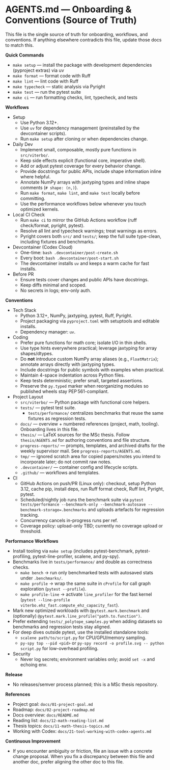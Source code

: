 # AGENTS.md — Onboarding & Conventions (Source of Truth)

This file is the single source of truth for onboarding, workflows, and conventions. If anything elsewhere contradicts this file,
update those docs to match this.

**Quick Commands**
- `make setup` — install the package with development dependencies (pyproject extras) via uv
- `make format` — format code with Ruff
- `make lint` — lint code with Ruff
- `make typecheck` — static analysis via Pyright
- `make test` — run the pytest suite
- `make ci` — run formatting checks, lint, typecheck, and tests

**Workflows**
- Setup
  - Use Python 3.12+.
  - Use `uv` for dependency management (preinstalled by the devcontainer scripts).
  - Run `make setup` after cloning or when dependencies change.
- Daily Dev
  - Implement small, composable, mostly pure functions in `src/viterbo/`.
  - Keep side effects explicit (functional core, imperative shell).
  - Add or adjust pytest coverage for every behavior change.
  - Provide docstrings for public APIs, include shape information inline where helpful.
  - Annotate NumPy arrays with jaxtyping types and inline shape comments (`# shape: (n,)`).
  - Run `make format`, `make lint`, and `make test` locally before committing.
  - Use the performance workflows below whenever you touch optimized kernels.
- Local CI Check
  - Run `make ci` to mirror the GitHub Actions workflow (ruff check/format, pyright, pytest).
  - Resolve all lint and typecheck warnings; treat warnings as errors.
  - Pyright covers both `src/` and `tests/`; keep the full suite type-clean, including fixtures and benchmarks.
- Devcontainer (Codex Cloud)
  - One-time: `bash .devcontainer/post-create.sh`
  - Every boot: `bash .devcontainer/post-start.sh`
  - The devcontainer installs `uv` and keeps a warm cache for fast installs.
- Before PR
  - Ensure tests cover changes and public APIs have docstrings.
  - Keep diffs minimal and scoped.
  - No secrets in logs; env-only auth.

**Conventions**
- Tech Stack
  - Python 3.12+, NumPy, jaxtyping, pytest, Ruff, Pyright.
  - Project packaging via `pyproject.toml` with setuptools and editable installs.
  - Dependency manager: `uv`.
- Coding
  - Prefer pure functions for math core; isolate I/O in thin shells.
  - Use type hints everywhere practical; leverage jaxtyping for array shapes/dtypes.
  - Do **not** introduce custom NumPy array aliases (e.g., ``FloatMatrix``); annotate arrays directly with jaxtyping types.
  - Include docstrings for public symbols with examples when practical.
  - Maintain 4-space indentation across Python files.
  - Keep tests deterministic; prefer small, targeted assertions.
  - Preserve the `py.typed` marker when reorganizing modules so published wheels stay PEP 561-compliant.
- Project Layout
  - `src/viterbo/` — Python package with functional core helpers.
  - `tests/` — pytest test suite.
    - `tests/performance/` centralizes benchmarks that reuse the same fixtures as regression tests.
  - `docs/` — overview + numbered references (project, math, tooling). Onboarding lives in this file.
  - `thesis/` — LaTeX sources for the MSc thesis. Follow `thesis/AGENTS.md` for authoring conventions and file structure.
  - `progress-reports/` — prompts, templates, and archived drafts for the weekly supervisor mail. See `progress-reports/AGENTS.md`.
  - `tmp/` — ignored scratch area for copied papers/notes you intend to incorporate later; do not commit raw notes.
  - `.devcontainer/` — container config and lifecycle scripts.
  - `.github/` — workflows and templates.
- CI
  - GitHub Actions on push/PR (Linux only): checkout, setup Python 3.12, cache pip, install deps, run Ruff format check, Ruff lint, Pyright, pytest.
  - Scheduled/nightly job runs the benchmark suite via `pytest tests/performance --benchmark-only --benchmark-autosave --benchmark-storage=.benchmarks` and uploads artefacts for regression tracking.
  - Concurrency cancels in-progress runs per ref.
  - Coverage policy: upload-only TBD; currently no coverage upload or threshold.

**Performance Workflows**
- Install tooling via `make setup` (includes pytest-benchmark, pytest-profiling, pytest-line-profiler, scalene, and py-spy).
- Benchmarks live in `tests/performance/` and double as correctness checks.
  - `make bench` → run only benchmarked tests with autosaved stats under `.benchmarks/`.
  - `make profile` → wrap the same suite in `cProfile` for call graph exploration (`pytest --profile`).
  - `make profile-line` → activate `line_profiler` for the fast kernel (`pytest --line-profile viterbo.ehz_fast.compute_ehz_capacity_fast`).
- Mark new optimized workloads with `@pytest.mark.benchmark` and (optionally) `@pytest.mark.line_profile("path.to.function")`.
- Prefer extending `tests/_polytope_samples.py` when adding datasets so benchmarks and regression tests stay aligned.
- For deep dives outside pytest, use the installed standalone tools:
  - `scalene path/to/script.py` for CPU/GPU/memory sampling.
  - `py-spy top --pid <pid>` or `py-spy record -o profile.svg -- python script.py` for low-overhead profiling.
- Security
  - Never log secrets; environment variables only; avoid `set -x` and echoing env.

**Release**
- No releases/semver process planned; this is a MSc thesis repository.

**References**
- Project goal: `docs/01-project-goal.md`
- Roadmap: `docs/02-project-roadmap.md`
- Docs overview: `docs/README.md`
- Reading list: `docs/12-math-reading-list.md`
- Thesis topics: `docs/11-math-thesis-topics.md`
- Working with Codex: `docs/21-tool-working-with-codex-agents.md`

**Continuous Improvement**
- If you encounter ambiguity or friction, file an issue with a concrete change proposal. When you fix a discrepancy between this
file and another doc, prefer aligning the other doc to this file.

